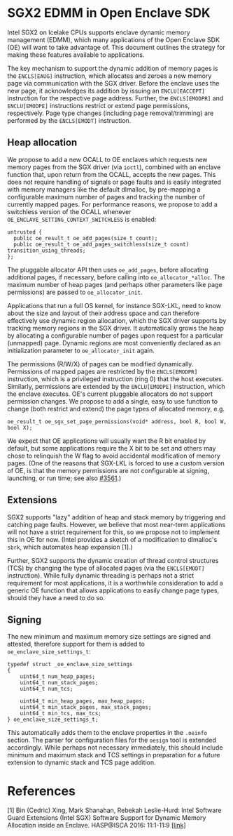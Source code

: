 # SGX2 EDMM in Open Enclave SDK

Intel SGX2 on Icelake CPUs supports enclave dynamic memory management (EDMM),
which many applications of the Open Enclave SDK (OE) will want to take advantage
of. This document outlines the strategy for making these features available to
applications.

The key mechanism to support the dynamic addition of memory pages is the
`ENCLS[EAUG]` instruction, which allocates and zeroes a new memory page via
communication with the SGX driver. Before the enclave uses the new page, it
acknowledges its addition by issuing an `ENCLU[EACCEPT]` instruction for the
respective page address. Further, the `ENCLS[EMODPR]` and `ENCLU[EMODPE]`
instructions restrict or extend page permissions, respectively. Page type
changes (including page removal/trimming) are performed by the `ENCLS[EMODT]`
instruction.

## Heap allocation

We propose to add a new OCALL to OE enclaves which requests new memory pages
from the SGX driver (via `ioctl`), combined with an enclave function that, upon
return from the OCALL, accepts the new pages. This does not require handling of
signals or page faults and is easily integrated with memory managers like the
default dlmalloc, by pre-mapping a configurable maximum number of pages and
tracking the number of currently mapped pages. For performance reasons, we
propose to add a switchless version of the OCALL whenever
`OE_ENCLAVE_SETTING_CONTEXT_SWITCHLESS` is enabled:

    untrusted {
      public oe_result_t oe_add_pages(size_t count);
      public oe_result_t oe_add_pages_switchless(size_t count) transition_using_threads;
    };

The pluggable allocator API then uses `oe_add_pages`, before allocating
additional pages, if necessary, before calling into `oe_allocator_*alloc`. The
maximum number of heap pages (and perhaps other parameters like page
permissions) are passed to `oe_allocator_init`.

Applications that run a full OS kernel, for instance SGX-LKL, need to know about
the size and layout of their address space and can therefore effectively use
dynamic region allocation, which the SGX driver supports by tracking memory
regions in the SGX driver. It automatically grows the heap by allocating a
configurable number of pages upon request for a particular (unmapped) page.
Dynamic regions are most conveniently declared as an initialization parameter to
`oe_allocator_init` again.

The permissions (R/W/X) of pages can be modified dynamically. Permissions of
mapped pages are restricted by the `ENCLS[EMODPR]` instruction, which is a
privileged instruction (ring 0) that the host executes. Similarly, permissions
are extended by the `ENCLU[EMODPE]` instruction, which the enclave executes.
OE's current pluggable allocators do not support permission changes. We propose
to add a single, easy to use function to change (both restrict and extend) the
page types of allocated memory, e.g.

    oe_result_t oe_sgx_set_page_permissions(void* address, bool R, bool W, bool X);

We expect that OE applications will usually want the R bit enabled by default,
but some applications require the X bit to be set and others may chose to
relinquish the W flag to avoid accidental modification of memory pages. (One of
the reasons that SGX-LKL is forced to use a custom version of OE, is that the
memory permissions are not configurable at signing, launching, or run time; see
also [#3561](https://github.com/openenclave/openenclave/pull/3561).)

## Extensions

SGX2 supports "lazy" addition of heap and stack memory by triggering and
catching page faults. However, we believe that most near-term applications will
not have a strict requirement for this, so we propose not to implement this in
OE for now. (Intel provides a sketch of a modification to dlmalloc's `sbrk`,
which automates heap expansion [1].)

Further, SGX2 supports the dynamic creation of thread control structures (TCS)
by changing the type of allocated pages (via the `ENCLS[EMODT]` instruction).
While fully dynamic threading is perhaps not a strict requirement for most
applications, it is a worthwhile consideration to add a generic OE function that
allows applications to easily change page types, should they have a need to do
so.

## Signing

The new minimum and maximum memory size settings are signed and attested,
therefore support for them is added to `oe_enclave_size_settings_t`:

    typedef struct _oe_enclave_size_settings
    {
        uint64_t num_heap_pages;
        uint64_t num_stack_pages;
        uint64_t num_tcs;

        uint64_t min_heap_pages, max_heap_pages;
        uint64_t min_stack_pages, max_stack_pages;
        uint64_t min_tcs, max_tcs;
    } oe_enclave_size_settings_t;

This automatically adds them to the enclave properties in the `.oeinfo` section.
The parser for configuration files for the `oesign` tool is extended
accordingly. While perhaps not necessary immediately, this should include
minimum and maximum stack and TCS settings in preparation for a future extension
to dynamic stack and TCS page addition.

# References

[1] Bin (Cedric) Xing, Mark Shanahan, Rebekah Leslie-Hurd: Intel Software Guard
Extensions (Intel SGX) Software Support for Dynamic Memory Allocation inside an
Enclave. HASP@ISCA 2016: 11:1-11:9
[[link](https://caslab.csl.yale.edu/workshops/hasp2016/HASP16-17.pdf)]
